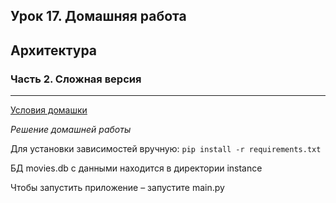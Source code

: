 ## Урок 17. Домашняя работа
## Архитектура
### Часть 2. Сложная версия

---
[Условия домашки](https://skyengpublic.notion.site/18-3880b8aba8c2451e9e02ee7881ae999e)

*Решение домашней работы*

Для установки зависимостей вручную: `pip install -r requirements.txt`

БД movies.db с данными находится в директории instance

Чтобы запустить приложение – запустите main.py
